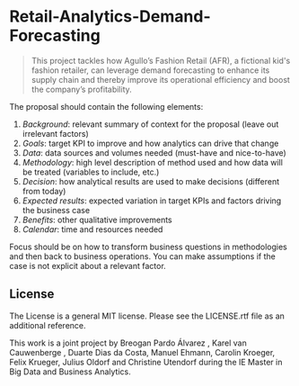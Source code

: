 # Retail-Analytics-Demand-Forecasting

>This project tackles how Agullo’s Fashion Retail (AFR), a fictional kid's fashion retailer, can leverage demand forecasting to enhance its supply chain and thereby improve its operational efficiency and boost the company’s profitability.

The proposal should contain the following elements:

1) *Background*: relevant summary of context for the proposal (leave out irrelevant factors)
2) *Goals*: target KPI to improve and how analytics can drive that change
3) *Data*: data sources and volumes needed (must-have and nice-to-have)
4) *Methodology*: high level description of method used and how data will be treated (variables to include, etc.)
5) *Decision*: how analytical results are used to make decisions (different from today)
6) *Expected results*: expected variation in target KPIs and factors driving the business case
7) *Benefits*: other qualitative improvements
8) *Calendar*: time and resources needed

Focus should be on how to transform business questions in methodologies and then back to business operations. You can make assumptions if the case is not explicit about a relevant factor.

## License
The License is a general MIT license. Please see the LICENSE.rtf file as an additional reference.

This work is a joint project by Breogan Pardo Álvarez , Karel van Cauwenberge , Duarte Dias da Costa, Manuel Ehmann, Carolin Kroeger, Felix Krueger, Julius Oldorf and Christine Utendorf during the IE Master in Big Data and Business Analytics.

